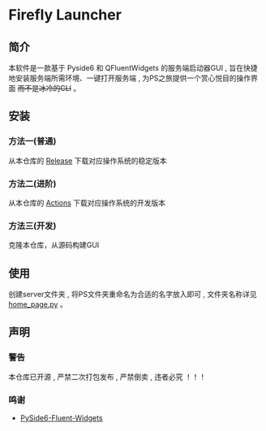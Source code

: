 # Firefly Launcher
## 简介
本软件是一款基于 Pyside6 和 QFluentWidgets 的服务端启动器GUI , 旨在快捷地安装服务端所需环境、一键打开服务端 , 为PS之旅提供一个赏心悦目的操作界面 ~~而不是冰冷的CLI~~ 。
## 安装
### 方法一(普通)
从本仓库的 [Release](https://github.com/letheriver2007/Firefly-Launcher/releases) 下载对应操作系统的稳定版本
### 方法二(进阶)
从本仓库的 [Actions](https://github.com/letheriver2007/Firefly-Launcher/actions/) 下载对应操作系统的开发版本
### 方法三(开发)
克隆本仓库，从源码构建GUI
## 使用
创建server文件夹 , 将PS文件夹重命名为合适的名字放入即可 , 文件夹名称详见 [home_page.py](https://github.com/letheriver2007/Firefly-Launcher/blob/main/home_page.py) 。
## 声明
### 警告
本仓库已开源 , 严禁二次打包发布 , 严禁倒卖 , 违者必究 ！！！
### 鸣谢
 - [PySide6-Fluent-Widgets](https://github.com/zhiyiYo/PyQt-Fluent-Widgets/tree/PySide6)
